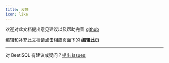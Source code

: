 ```yaml
---
title: 反馈
icon: like
---
```


欢迎对此文档提出意见建议以及帮助完善 [github](https://github.com/zoze0/beetlsql-doc)

编辑和补充此文档请点击相应页面下的 **编辑此页**

---
对 BeetlSQL 有建议或疑问？[提出 issues](https://gitee.com/xiandafu/beetlsql)

